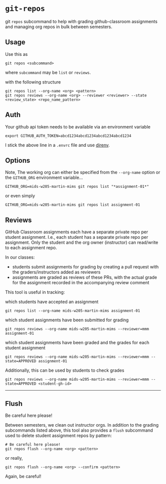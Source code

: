 # `git-repos`

git `repos` subcommand to help with grading github-classroom assignments and
managing org repos in bulk between semesters.


## Usage

Use this as

    git repos <subcommand>

where `subcommand` may be `list` or `reviews`.

with the following structure

    git repos list --org-name <org> <pattern>
    git repos reviews --org-name <org> --reviewer <reviewer> --state <review_state> <repo_name_pattern>


## Auth

Your github api token needs to be available via an environment variable

    export GITHUB_AUTH_TOKEN=abcd1234abcd1234abcd1234abcd1234

I stick the above line in a `.envrc` file and use
[direnv](https://direnv.net/).

## Options

Note, The working org can either be specified from the `--org-name` option or
the `GITHUB_ORG` environment variable...

    GITHUB_ORG=mids-w205-martin-mims git repos list "*assignment-01*"

or even simply 

    GITHUB_ORG=mids-w205-martin-mims git repos list assignment-01


## Reviews

GitHub Classroom assignments each have a separate private repo per student assignment.
I.e., each student has a separate private repo per assignment.  Only the student
and the org owner (instructor) can read/write to each assignment repo.

In our classes:
- students submit assignments for grading by creating a pull request with the
  graders/instructors added as reviewers
- assignments are graded as reviews of these PRs, with the actual grade for the
  assignment recorded in the accompanying review comment

This tool is useful in tracking:

which students have accepted an assignment

    git repos list --org-name mids-w205-martin-mims assignment-01

which student assignments have been submitted for grading

    git repos reviews --org-name mids-w205-martin-mims --reviewer=mmm assignment-01

which student assignments have been graded and
the grades for each student assignment

    git repos reviews --org-name mids-w205-martin-mims --reviewer=mmm --state=APPROVED assignment-01

Additionally, this can be used by students to check grades

    git repos reviews --org-name mids-w205-martin-mims --reviewer=mmm --state=APPROVED <student-gh-id>

---

## Flush

Be careful here please!

Between semesters, we clean out instructor orgs.  In addition to the grading
subcommands listed above, this tool also provides a `flush` subcommand used to
delete student assignment repos by pattern:

    # Be careful here please!
    git repos flush --org-name <org> <pattern>

or really,

    git repos flush --org-name <org> --confirm <pattern>

Again, be careful!
